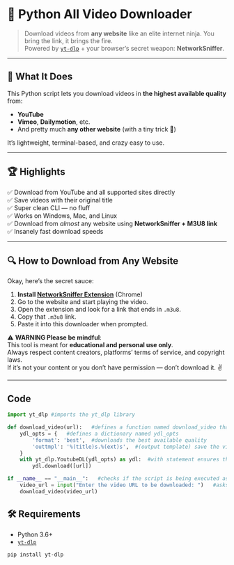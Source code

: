# 🧠 Python All Video Downloader

> Download videos from **any website** like an elite internet ninja. You bring the link, it brings the fire.  
> Powered by [`yt-dlp`](https://github.com/yt-dlp/yt-dlp) + your browser’s secret weapon: **NetworkSniffer**.

---

## 🚀 What It Does

This Python script lets you download videos in **the highest available quality** from:
- **YouTube**
- **Vimeo**, **Dailymotion**, etc.
- And pretty much **any other website** (with a tiny trick 👀)

It’s lightweight, terminal-based, and crazy easy to use.

---

## 🏆 Highlights

✅ Download from YouTube and all supported sites directly  
✅ Save videos with their original title  
✅ Super clean CLI — no fluff  
✅ Works on Windows, Mac, and Linux  
✅ Download from *almost* any website using **NetworkSniffer + M3U8 link**  
✅ Insanely fast download speeds

---

## 🔍 How to Download from Any Website

Okay, here’s the secret sauce:

1. **Install [NetworkSniffer Extension]([https://chrome.google.com/webstore/detail/network-sniffer/hjbopplfbcdoldihicmcieglgoilbfdp](https://chromewebstore.google.com/detail/network-sniffer/fakcbdabfjjicnmkhljhanahlhdkjlgf))** (Chrome)
2. Go to the website and start playing the video.
3. Open the extension and look for a link that ends in `.m3u8`.
4. Copy that `.m3u8` link.
5. Paste it into this downloader when prompted.

⚠️ **WARNING Please be mindful**:  
This tool is meant for **educational and personal use only**.  
Always respect content creators, platforms’ terms of service, and copyright laws.  
If it’s not your content or you don’t have permission — don’t download it. ✌️

---
## Code
```python
import yt_dlp #imports the yt_dlp library

def download_video(url):   #defines a function named download_video that takes one parameter url
    ydl_opts = {   #defines a dictionary named ydl_opts
        'format': 'best',  #downloads the best available quality
        'outtmpl': '%(title)s.%(ext)s',  #(output template) save the video with its title
    }
    with yt_dlp.YoutubeDL(ydl_opts) as ydl:  #with statement ensures that the resources are managed properly
        ydl.download([url])

if __name__ == "__main__":   #checks if the script is being executed as the main program
    video_url = input("Enter the video URL to be downloaded: ")   #asks the user for video link  
    download_video(video_url)
```

## 🛠 Requirements

- Python 3.6+
- [`yt-dlp`](https://pypi.org/project/yt-dlp/)

```bash
pip install yt-dlp
```


